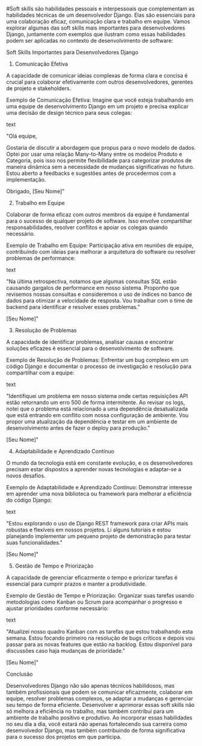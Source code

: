 #Soft skills são habilidades pessoais e interpessoais que complementam as habilidades técnicas de um desenvolvedor Django. Elas são essenciais para uma colaboração eficaz, comunicação clara e trabalho em equipe. Vamos explorar algumas das soft skills mais importantes para desenvolvedores Django, juntamente com exemplos que ilustram como essas habilidades podem ser aplicadas no contexto de desenvolvimento de software:

Soft Skills Importantes para Desenvolvedores Django
1. Comunicação Efetiva

A capacidade de comunicar ideias complexas de forma clara e concisa é crucial para colaborar efetivamente com outros desenvolvedores, gerentes de projeto e stakeholders.

Exemplo de Comunicação Efetiva:
Imagine que você esteja trabalhando em uma equipe de desenvolvimento Django em um projeto e precisa explicar uma decisão de design técnico para seus colegas:

text

"Olá equipe,

Gostaria de discutir a abordagem que propus para o novo modelo de dados. Optei por usar uma relação Many-to-Many entre os modelos Produto e Categoria, pois isso nos permite flexibilidade para categorizar produtos de maneira dinâmica sem a necessidade de mudanças significativas no futuro. Estou aberto a feedbacks e sugestões antes de procedermos com a implementação.

Obrigado,
[Seu Nome]"

2. Trabalho em Equipe

Colaborar de forma eficaz com outros membros da equipe é fundamental para o sucesso de qualquer projeto de software. Isso envolve compartilhar responsabilidades, resolver conflitos e apoiar os colegas quando necessário.

Exemplo de Trabalho em Equipe:
Participação ativa em reuniões de equipe, contribuindo com ideias para melhorar a arquitetura do software ou resolver problemas de performance:

text

"Na última retrospectiva, notamos que algumas consultas SQL estão causando gargalos de performance em nosso sistema. Proponho que revisemos nossas consultas e consideremos o uso de índices no banco de dados para otimizar a velocidade de resposta. Vou trabalhar com o time de backend para identificar e resolver esses problemas."

[Seu Nome]"

3. Resolução de Problemas

A capacidade de identificar problemas, analisar causas e encontrar soluções eficazes é essencial para o desenvolvimento de software.

Exemplo de Resolução de Problemas:
Enfrentar um bug complexo em um código Django e documentar o processo de investigação e resolução para compartilhar com a equipe:

text

"Identifiquei um problema em nosso sistema onde certas requisições API estão retornando um erro 500 de forma intermitente. Ao revisar os logs, notei que o problema está relacionado a uma dependência desatualizada que está entrando em conflito com nossa configuração de ambiente. Vou propor uma atualização da dependência e testar em um ambiente de desenvolvimento antes de fazer o deploy para produção."

[Seu Nome]"

4. Adaptabilidade e Aprendizado Contínuo

O mundo da tecnologia está em constante evolução, e os desenvolvedores precisam estar dispostos a aprender novas tecnologias e adaptar-se a novos desafios.

Exemplo de Adaptabilidade e Aprendizado Contínuo:
Demonstrar interesse em aprender uma nova biblioteca ou framework para melhorar a eficiência do código Django:

text

"Estou explorando o uso de Django REST framework para criar APIs mais robustas e flexíveis em nossos projetos. Li alguns tutoriais e estou planejando implementar um pequeno projeto de demonstração para testar suas funcionalidades."

[Seu Nome]"

5. Gestão de Tempo e Priorização

A capacidade de gerenciar eficazmente o tempo e priorizar tarefas é essencial para cumprir prazos e manter a produtividade.

Exemplo de Gestão de Tempo e Priorização:
Organizar suas tarefas usando metodologias como Kanban ou Scrum para acompanhar o progresso e ajustar prioridades conforme necessário:

text

"Atualizei nosso quadro Kanban com as tarefas que estou trabalhando esta semana. Estou focando primeiro na resolução de bugs críticos e depois vou passar para as novas features que estão na backlog. Estou disponível para discussões caso haja mudanças de prioridade."

[Seu Nome]"

Conclusão

Desenvolvedores Django não são apenas técnicos habilidosos, mas também profissionais que podem se comunicar eficazmente, colaborar em equipe, resolver problemas complexos, se adaptar a mudanças e gerenciar seu tempo de forma eficiente. Desenvolver e aprimorar essas soft skills não só melhora a eficiência no trabalho, mas também contribui para um ambiente de trabalho positivo e produtivo. Ao incorporar essas habilidades no seu dia a dia, você estará não apenas fortalecendo sua carreira como desenvolvedor Django, mas também contribuindo de forma significativa para o sucesso dos projetos em que participa.
